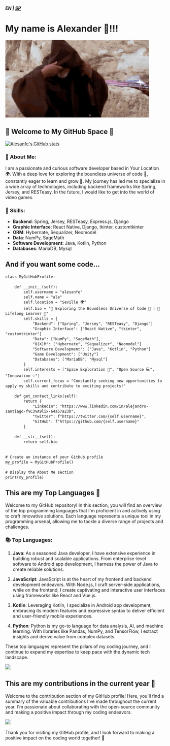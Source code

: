 ##### EN | [SP](SPANISH.md)
# My name is Alexander 👋!!!

![Hello there](hello_there.gif)

## 🚀 Welcome to My GitHub Space 🌌

[![Alesanfe's GitHub stats](https://github-readme-stats.vercel.app/api?username=alesanfe)](https://github.com/anuraghazra/github-readme-stats)

### 🔭 About Me:
I am a passionate and curious software developer based in Your Location 🌍. With a deep love for exploring the boundless universe of code 🚀, constantly eager to learn and grow 🌱. My journey has led me to specialize in a wide array of technologies, including backend frameworks like Spring, Jersey, and RESTeasy. In the future, I would like to get into the world of video games.

### 🔧 Skills:
- **Backend**: Spring, Jersey, RESTeasy, Express.js, Django
- **Graphic Interface**: React Native, Django, tkinter, customtkinter
- **ORM**: Hybernate, Sequalizer, Neomodel
- **Data**: NumPy, SageMath
- **Software Development**: Java, Kotlin, Python
- **Databases**: MariaDB, Mysql

## And if you want some code...

```
class MyGitHubProfile:

    def __init__(self):
        self.username = "alesanfe"
        self.name = "ale"
        self.location = "Seville 🌍"
        self.bio = "🚀 Exploring the Boundless Universe of Code 🌌 | 🌱 Lifelong Learner 🌱"
        self.skills = {
            "Backend": ["Spring", "Jersey", "RESTeasy", "Django"]
            "Graphic Interface": ["React Native", "tkinter", "customtkinter"]
            "Data": ["NumPy", "SageMath"],
            "O(X)M": ["Hybernate", "Sequalizer", "Neomodel"]
            "Software Development": ["Java", "Kotlin", "Python"]
            "Game Development": ["Unity"]
            "Databases": ["MariaDB", "Mysql"]
        }
        self.interests = ["Space Exploration 🚀", "Open Source 💻", "Innovation 💡"]
        self.current_focus = "Constantly seeking new opportunities to apply my skills and contribute to exciting projects!"

    def get_contact_links(self):
        return {
            "LinkedIn": "https://www.linkedin.com/in/alejandro-santiago-f%C3%A9lix-64a57a23b",
            "Twitter": f"https://twitter.com/{self.username}",
            "GitHub": f"https://github.com/{self.username}"
        }

    def __str__(self):
        return self.bio


# Create an instance of your GitHub profile
my_profile = MyGitHubProfile()

# Display the About Me section
print(my_profile)
```

## This are my Top Languages 🌟

Welcome to my GitHub repository! In this section, you will find an overview of the top programming languages that I'm proficient in and actively using to craft innovative solutions. Each language represents a unique tool in my programming arsenal, allowing me to tackle a diverse range of projects and challenges.

### 📚 Top Languages:
1. **Java**: As a seasoned Java developer, I have extensive experience in building robust and scalable applications. From enterprise-level software to Android app development, I harness the power of Java to create reliable solutions.

2. **JavaScript**: JavaScript is at the heart of my frontend and backend development endeavors. With Node.js, I craft server-side applications, while on the frontend, I create captivating and interactive user interfaces using frameworks like React and Vue.js.

3. **Kotlin**: Leveraging Kotlin, I specialize in Android app development, embracing its modern features and expressive syntax to deliver efficient and user-friendly mobile experiences.

4. **Python**: Python is my go-to language for data analysis, AI, and machine learning. With libraries like Pandas, NumPy, and TensorFlow, I extract insights and derive value from complex datasets.

These top languages represent the pillars of my coding journey, and I continue to expand my expertise to keep pace with the dynamic tech landscape.

![](http://github-profile-summary-cards.vercel.app/api/cards/repos-per-language?username=alesanfe&theme=default)

## This are my contributions in the current year 📅

Welcome to the contribution section of my GitHub profile! Here, you'll find a summary of the valuable contributions I've made throughout the current year. I'm passionate about collaborating with the open-source community and making a positive impact through my coding endeavors.

![](http://github-profile-summary-cards.vercel.app/api/cards/profile-details?username=alesanfe&theme=default)

Thank you for visiting my GitHub profile, and I look forward to making a positive impact on the coding world together! 🌈
